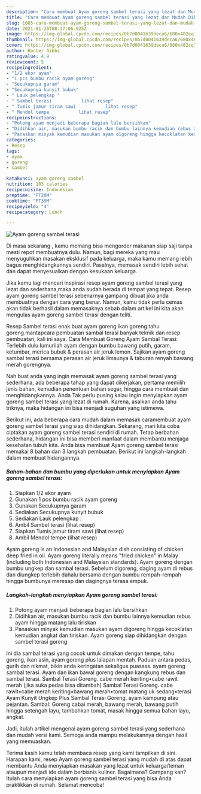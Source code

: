 ```yaml
---
description: "Cara membuat Ayam goreng sambel terasi yang lezat dan Mudah Dibuat"
title: "Cara membuat Ayam goreng sambel terasi yang lezat dan Mudah Dibuat"
slug: 1085-cara-membuat-ayam-goreng-sambel-terasi-yang-lezat-dan-mudah-dibuat
date: 2021-01-26T08:37:06.925Z
image: https://img-global.cpcdn.com/recipes/0b7d0041639deca6/680x482cq70/ayam-goreng-sambel-terasi-foto-resep-utama.jpg
thumbnail: https://img-global.cpcdn.com/recipes/0b7d0041639deca6/680x482cq70/ayam-goreng-sambel-terasi-foto-resep-utama.jpg
cover: https://img-global.cpcdn.com/recipes/0b7d0041639deca6/680x482cq70/ayam-goreng-sambel-terasi-foto-resep-utama.jpg
author: Hunter Gibbs
ratingvalue: 4.9
reviewcount: 5
recipeingredient:
- "1/2 ekor ayam"
- "1 pcs bumbu racik ayam goreng"
- "Secukupnya garam"
- "Secukupnya kunyit bubuk"
- " Lauk pelengkap "
- " Sambel terasi           lihat resep"
- " Tumis jamur tiram sawi           lihat resep"
- " Mendol tempe           lihat resep"
recipeinstructions:
- "Potong ayam menjadi beberapa bagian lalu bersihkan"
- "Didihkan air, masukan bumbu racik dan bumbu lainnya kemudian rebus ayam hingga matang lalu tiriskan"
- "Panaskan minyak kemudian masukan ayam digoreng hingga kecoklatan kemudian angkat dan tiriskan. Ayam goreng siap dihidangkan dengan sambel terasi goreng"
categories:
- Resep
tags:
- ayam
- goreng
- sambel

katakunci: ayam goreng sambel 
nutrition: 103 calories
recipecuisine: Indonesian
preptime: "PT20M"
cooktime: "PT39M"
recipeyield: "4"
recipecategory: Lunch

---
```



![Ayam goreng sambel terasi](https://img-global.cpcdn.com/recipes/0b7d0041639deca6/680x482cq70/ayam-goreng-sambel-terasi-foto-resep-utama.jpg)

Di masa  sekarang , kamu memang bisa mengorder makanan siap saji tanpa mesti repot membuatnya dulu. Namun, bagi mereka yang mau menyuguhkan masakan eksklusif pada keluarga, maka kamu memang lebih bagus menghidangkannya sendiri. Pasalnya, memasak sendiri lebih sehat dan dapat menyesuaikan dengan kesukaan keluarga.

Jika kamu lagi mencari inspirasi resep ayam goreng sambel terasi yang lezat dan sederhana,maka anda sudah berada di tempat yang tepat. Resep ayam goreng sambel terasi  sebenarnya gampang dibuat jika anda membuatnya dengan cara yang benar. Namun, kamu tidak perlu cemas akan tidak berhasil dalam memasaknya 
sebab dalam artikel ini kita akan mengulas ayam goreng sambel terasi dengan teliti.  

Resep Sambel terasi enak buat ayam goreng.ikan goreng.tahu goreng.mantapcara pembuatan sambal terasi banyak teknik dan resep pembuatan, kali ini saya. Cara Membuat Goreng Ayam Sambal Terasi: Terlebih dulu lumurilah ayam dengan bumbu bawang putih, garam, ketumbar, merica bubuk &amp; perasan air jeruk lemon. Sajikan ayam goreng sambal terasi bersama perasan air jeruk limaunya &amp; taburan renyah bawang merah gorengnya.

Nah buat anda yang ingin memasak ayam goreng sambel terasi yang sederhana, ada beberapa tahap yang dapat dikerjakan, pertama memilih jenis bahan, kemudian penentuan bahan segar, hingga cara membuat dan menghidangkannya. Anda Tak perlu pusing kalau ingin menyiapkan ayam goreng sambel terasi yang lezat di rumah. Karena, asalkan anda  tahu triknya, maka hidangan ini bisa menjadi suguhan yang istimewa.

Berikut ini, ada beberapa cara mudah dalam memasak caramembuat ayam goreng sambel terasi yang siap dihidangkan. Sekarang, mari kita coba ciptakan ayam goreng sambel terasi sendiri di rumah. Tetap berbahan sederhana, hidangan ini bisa memberi manfaat dalam membantu menjaga kesehatan tubuh kita. Anda bisa membuat Ayam goreng sambel terasi memakai 8 bahan dan 3 langkah pembuatan. Berikut ini langkah-langkah dalam membuat hidangannya.

<!--inarticleads1-->

##### Bahan-bahan dan bumbu yang diperlukan untuk menyiapkan Ayam goreng sambel terasi:

1. Siapkan 1/2 ekor ayam
1. Gunakan 1 pcs bumbu racik ayam goreng
1. Gunakan Secukupnya garam
1. Sediakan Secukupnya kunyit bubuk
1. Sediakan  Lauk pelengkap :
1. Ambil  Sambel terasi           (lihat resep)
1. Siapkan  Tumis jamur tiram sawi           (lihat resep)
1. Ambil  Mendol tempe           (lihat resep)


Ayam goreng is an Indonesian and Malaysian dish consisting of chicken deep fried in oil. Ayam goreng literally means &#34;fried chicken&#34; in Malay (including both Indonesian and Malaysian standards). Ayam goreng dengan bumbu ungkep dan sambal terasi. Sebelum digoreng, daging ayam di rebus dan diungkep terlebih dahalu bersama dengan bumbu rempah-rempah hingga bumbunya meresap dan dagingnya terasa empuk. 

<!--inarticleads2-->

##### Langkah-langkah menyiapkan Ayam goreng sambel terasi:

1. Potong ayam menjadi beberapa bagian lalu bersihkan
1. Didihkan air, masukan bumbu racik dan bumbu lainnya kemudian rebus ayam hingga matang lalu tiriskan
1. Panaskan minyak kemudian masukan ayam digoreng hingga kecoklatan kemudian angkat dan tiriskan. Ayam goreng siap dihidangkan dengan sambel terasi goreng


Ini dia sambal terasi yang cocok untuk dimakan dengan tempe, tahu goreng, ikan asin, ayam goreng plus lalapan mentah. Paduan antara pedas, gurih dan nikmat, bikin anda keringatan sekaligus puassss. ayam goreng sambal terasi. Ayam dan ikan bawal goreng dengan kangkung rebus dan sambal terasi. Sambal Terasi Goreng. cabe merah keriting•cabe rawit merah (jika suka pedas bisa ditambah) Sambal Terasi Goreng. cabe rawit•cabe merah keriting•bawang merah•tomat matang uk sedang•terasi Ayam Kunyit Ungkep Plus Sambal Terasi Goreng. ayam kampung atau pejantan. Sambal: Goreng cabai merah, bawang merah, bawang putih hingga setengah layu, tambahkan tomat, masak hingga semua bahan layu, angkat. 

Jadi, itulah artikel mengenai  ayam goreng sambel terasi  yang sederhana dan mudah versi kami. Semoga anda mampu melakukannya dengan hasil yang memuaskan. 

Terima kasih kamu telah membaca resep yang kami tampilkan di sini. Harapan kami, resep  Ayam goreng sambel terasi yang mudah di atas dapat membantu Anda menyiapkan masakan yang lezat untuk keluarga/teman ataupun menjadi ide dalam berbisnis kuliner. Bagaimana? Gampang kan? Itulah cara menyiapkan ayam goreng sambel terasi yang bisa Anda praktikkan di rumah. Selamat mencoba!

